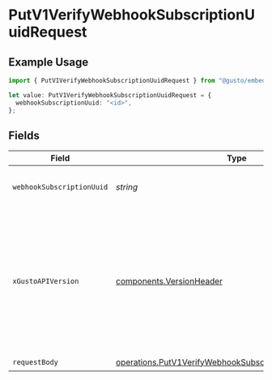 # PutV1VerifyWebhookSubscriptionUuidRequest

## Example Usage

```typescript
import { PutV1VerifyWebhookSubscriptionUuidRequest } from "@gusto/embedded-api/models/operations/putv1verifywebhooksubscriptionuuid.js";

let value: PutV1VerifyWebhookSubscriptionUuidRequest = {
  webhookSubscriptionUuid: "<id>",
};
```

## Fields

| Field                                                                                                                                                                                                                        | Type                                                                                                                                                                                                                         | Required                                                                                                                                                                                                                     | Description                                                                                                                                                                                                                  |
| ---------------------------------------------------------------------------------------------------------------------------------------------------------------------------------------------------------------------------- | ---------------------------------------------------------------------------------------------------------------------------------------------------------------------------------------------------------------------------- | ---------------------------------------------------------------------------------------------------------------------------------------------------------------------------------------------------------------------------- | ---------------------------------------------------------------------------------------------------------------------------------------------------------------------------------------------------------------------------- |
| `webhookSubscriptionUuid`                                                                                                                                                                                                    | *string*                                                                                                                                                                                                                     | :heavy_check_mark:                                                                                                                                                                                                           | The webhook subscription UUID.                                                                                                                                                                                               |
| `xGustoAPIVersion`                                                                                                                                                                                                           | [components.VersionHeader](../../models/components/versionheader.md)                                                                                                                                                         | :heavy_minus_sign:                                                                                                                                                                                                           | Determines the date-based API version associated with your API call. If none is provided, your application's [minimum API version](https://docs.gusto.com/embedded-payroll/docs/api-versioning#minimum-api-version) is used. |
| `requestBody`                                                                                                                                                                                                                | [operations.PutV1VerifyWebhookSubscriptionUuidRequestBody](../../models/operations/putv1verifywebhooksubscriptionuuidrequestbody.md)                                                                                         | :heavy_check_mark:                                                                                                                                                                                                           | N/A                                                                                                                                                                                                                          |